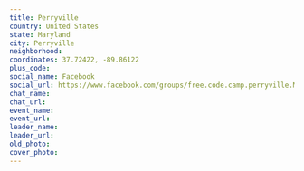 ```yaml
---
title: Perryville
country: United States
state: Maryland
city: Perryville
neighborhood: 
coordinates: 37.72422, -89.86122
plus_code:
social_name: Facebook
social_url: https://www.facebook.com/groups/free.code.camp.perryville.MD
chat_name:
chat_url:
event_name:
event_url:
leader_name:
leader_url:
old_photo: 
cover_photo:
---
```

